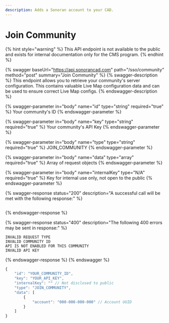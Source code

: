 ```yaml
---
description: Adds a Sonoran account to your CAD.
---
```


# Join Community

{% hint style="warning" %}
This API endpoint is not available to the public and exists for internal documentation only for the CMS program.
{% endhint %}

{% swagger baseUrl="https://api.sonorancad.com" path="/sso/community" method="post" summary="Join Community" %}
{% swagger-description %}
This endpoint allows you to retrieve your community's server configuration. This contains valuable Live Map configuration data and can be used to ensure correct Live Map configs.
{% endswagger-description %}

{% swagger-parameter in="body" name="id" type="string" required="true" %}
Your community's ID
{% endswagger-parameter %}

{% swagger-parameter in="body" name="key" type="string" required="true" %}
Your community's API Key
{% endswagger-parameter %}

{% swagger-parameter in="body" name="type" type="string" required="true" %}
JOIN_COMMUNITY
{% endswagger-parameter %}

{% swagger-parameter in="body" name="data" type="array" required="true" %}
Array of request objects
{% endswagger-parameter %}

{% swagger-parameter in="body" name="internalKey" type="N/A" required="true" %}
Key for internal use only, not open to the public
{% endswagger-parameter %}

{% swagger-response status="200" description="A successful call will be met with the following response:" %}
```
```
{% endswagger-response %}

{% swagger-response status="400" description="The following 400 errors may be sent in response:" %}
```http
INVALID REQUEST TYPE
INVALID COMMUNITY ID
API IS NOT ENABLED FOR THIS COMMUNITY
INVALID API KEY
```
{% endswagger-response %}
{% endswagger %}

```javascript
{
    "id": "YOUR_COMMUNITY_ID",
    "key": "YOUR_API_KEY",
    "internalKey": "" // Not disclosed to public
    "type": "JOIN_COMMUNITY",
    "data": [
        {
            "account": "000-000-000-000" // Account UUID
        }
    ]
}
```
